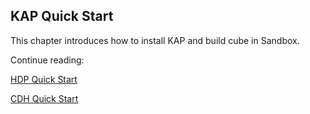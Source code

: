 ## KAP Quick Start

This chapter introduces how to install KAP and build cube in Sandbox. 

Continue reading:

[HDP Quick Start](quickstart_hdp.en.md)

[CDH Quick Start](quickstart_cdh.en.md)
